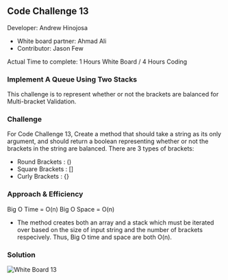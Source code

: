 ## Code Challenge 13

Developer: Andrew Hinojosa

- White board partner: Ahmad Ali
- Contributor: Jason Few

Actual Time to complete: 1 Hours White Board / 4 Hours Coding

### Implement A Queue Using Two Stacks
This challenge is to represent whether or not the brackets are balanced for Multi-bracket Validation.

### Challenge
For Code Challenge 13, Create a method that should take a string as its only argument, and should return a boolean representing whether or not the brackets in the string are balanced. There are 3 types of brackets:
- Round Brackets : ()
- Square Brackets : []
- Curly Brackets : {}

### Approach & Efficiency
Big O Time = O(n)
Big O Space = O(n)
- The method creates both an array and a stack which must be iterated over based on the size of input string and the number of brackets respecively. Thus, Big O time and space are both O(n).

### Solution
![White Board 13](???)
